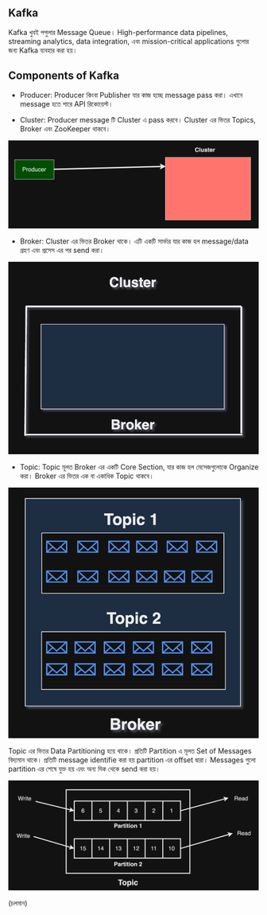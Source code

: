 ## Kafka

Kafka খুবই পপুলার Message Queue। High-performance data pipelines, streaming analytics, data integration, এবং mission-critical applications গুলোর জন্য Kafka ব্যবহার করা হয়। 

## Components of Kafka

- Producer: Producer কিংবা Publisher যার কাজ হচ্ছে message pass করা। এখানে message হতে পারে API রিকোয়েস্ট।

- Cluster: Producer message টি Cluster এ pass করবে। Cluster এর ভিতর Topics, Broker এবং ZooKeeper থাকবে।

<p align="center">
  <img src="./images/cluster.png" alt="Cluster">
</p>

- Broker: Cluster এর ভিতর Broker থাকে। এটি একটি সার্ভার যার কাজ হল message/data গ্রহণ এবং প্রসেস এর পর send করা। 

<p align="center">
  <img src="./images/broker.png" alt="Broker">
</p>

- Topic: Topic মূলত Broker এর একটি Core Section, যার কাজ হল মেসেজগুলোকে Organize করা। Broker এর ভিতর এক বা একাধিক Topic থাকবে।

<p align="center">
  <img src="./images/topic.png" alt="Topic">
</p>

Topic এর ভিতর Data Partitioning হয়ে থাকে। প্রতিটি Partition এ মূলত Set of Messages বিদ্যমান থাকে। প্রতিটি message identifie করা হয় partition এর offset দ্বারা। Messages গুলো partition এর শেষে যুক্ত হয় এবং অন্য দিক থেকে send করা হয়।

<p align="center">
  <img src="./images/partition.png" alt="Partition">
</p>

(চলমান)